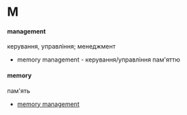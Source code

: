 # M

#### management
керування, управління; менеджмент
  - memory management - керування/управління пам'яттю

#### memory
пам'ять
  - [memory management](./M.md#memory)
